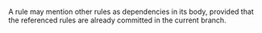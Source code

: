 A rule may mention other rules as dependencies in its body, provided that the referenced
rules are already committed in the current branch.
